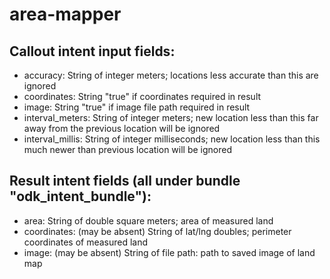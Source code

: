 # area-mapper

## Callout intent input fields:
* accuracy: String of integer meters; locations less accurate than this are ignored
* coordinates: String "true" if coordinates required in result
* image: String "true" if image file path required in result
* interval_meters: String of integer meters; new location less than this far away from the previous location will be ignored
* interval_millis: String of integer milliseconds; new location less than this much newer than previous location will be ignored

## Result intent fields (all under bundle "odk_intent_bundle"):
* area: String of double square meters; area of measured land
* coordinates: (may be absent) String of lat/lng doubles; perimeter coordinates of measured land
* image: (may be absent) String of file path: path to saved image of land map

